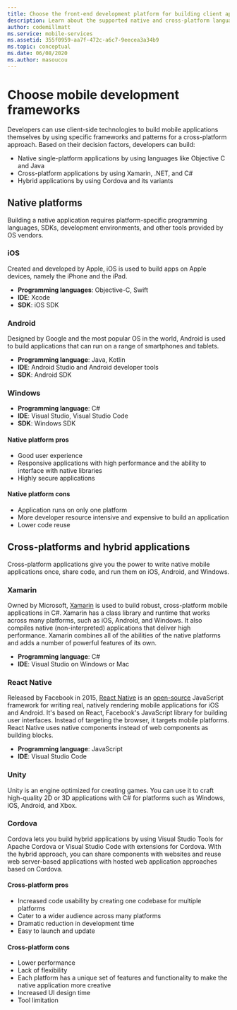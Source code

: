 ```yaml
---
title: Choose the front-end development platform for building client applications with Visual Studio and Azure services
description: Learn about the supported native and cross-platform languages to build client applications.
author: codemillmatt
ms.service: mobile-services
ms.assetid: 355f0959-aa7f-472c-a6c7-9eecea3a34b9
ms.topic: conceptual
ms.date: 06/08/2020
ms.author: masoucou
---
```


# Choose mobile development frameworks

Developers can use client-side technologies to build mobile applications themselves by using specific frameworks and patterns for a cross-platform approach. Based on their decision factors, developers can build:

- Native single-platform applications by using languages like Objective C and Java
- Cross-platform applications by using Xamarin, .NET, and C#
- Hybrid applications by using Cordova and its variants

## Native platforms

Building a native application requires platform-specific programming languages, SDKs, development environments, and other tools provided by OS vendors.

### iOS

Created and developed by Apple, iOS is used to build apps on Apple devices, namely the iPhone and the iPad.

- **Programming languages**: Objective-C, Swift
- **IDE**: Xcode
- **SDK**: iOS SDK

### Android

Designed by Google and the most popular OS in the world, Android is used to build applications that can run on a range of smartphones and tablets.

- **Programming language**: Java, Kotlin 
- **IDE**: Android Studio and Android developer tools 
- **SDK**: Android SDK

### Windows

- **Programming language**: C#
- **IDE**: Visual Studio, Visual Studio Code
- **SDK**: Windows SDK

#### Native platform pros

- Good user experience
- Responsive applications with high performance and the ability to interface with native libraries
- Highly secure applications

#### Native platform cons

- Application runs on only one platform
- More developer resource intensive and expensive to build an application
- Lower code reuse

## Cross-platforms and hybrid applications

Cross-platform applications give you the power to write native mobile applications once, share code, and run them on iOS, Android, and Windows.

### Xamarin

Owned by Microsoft, [Xamarin](https://visualstudio.microsoft.com/xamarin/) is used to build robust, cross-platform mobile applications in C#. Xamarin has a class library and runtime that works across many platforms, such as iOS, Android, and Windows. It also compiles native (non-interpreted) applications that deliver high performance. Xamarin combines all of the abilities of the native platforms and adds a number of powerful features of its own.

- **Programming language**: C#
- **IDE**: Visual Studio on Windows or Mac

### React Native

Released by Facebook in 2015, [React Native](https://facebook.github.io/react-native/) is an [open-source](https://github.com/facebook/react-native) JavaScript framework for writing real, natively rendering mobile applications for iOS and Android. It's based on React, Facebook's JavaScript library for building user interfaces. Instead of targeting the browser, it targets mobile platforms. React Native uses native components instead of web components as building blocks.

- **Programming language**: JavaScript
- **IDE**: Visual Studio Code

### Unity

 Unity is an engine optimized for creating games. You can use it to craft high-quality 2D or 3D applications with C# for platforms such as Windows, iOS, Android, and Xbox.

### Cordova

Cordova lets you build hybrid applications by using Visual Studio Tools for Apache Cordova or Visual Studio Code with extensions for Cordova. With the hybrid approach, you can share components with websites and reuse web server-based applications with hosted web application approaches based on Cordova.

#### Cross-platform pros

- Increased code usability by creating one codebase for multiple platforms
- Cater to a wider audience across many platforms
- Dramatic reduction in development time
- Easy to launch and update

#### Cross-platform cons

- Lower performance
- Lack of flexibility
- Each platform has a unique set of features and functionality to make the native application more creative
- Increased UI design time
- Tool limitation
